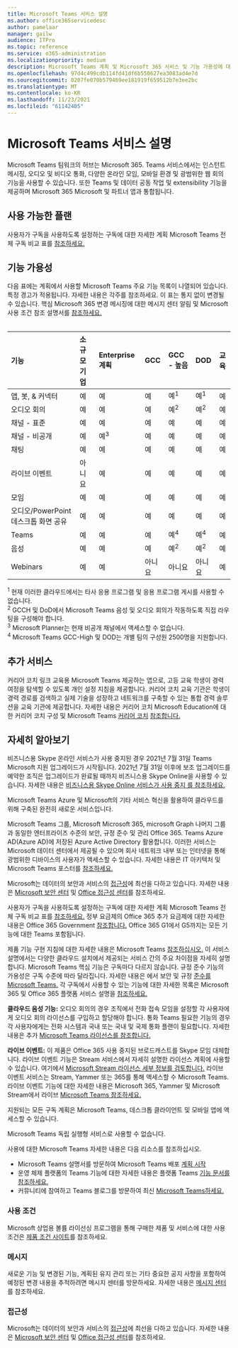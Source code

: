```yaml
---
title: Microsoft Teams 서비스 설명
ms.author: office365servicedesc
author: pamelaar
manager: gailw
audience: ITPro
ms.topic: reference
ms.service: o365-administration
ms.localizationpriority: medium
description: Microsoft Teams 계획 및 Microsoft 365 서비스 및 기능 가용성에 대해 Office 365 대해 자세히 알아보습니다.
ms.openlocfilehash: 97d4c499cdb114fd41df6b550627ea3083ad4e7d
ms.sourcegitcommit: 0207fe070b579469ee181919f659512b7e3ee2bc
ms.translationtype: MT
ms.contentlocale: ko-KR
ms.lasthandoff: 11/23/2021
ms.locfileid: "61142405"
---
```

# <a name="microsoft-teams-service-description"></a>Microsoft Teams 서비스 설명

Microsoft Teams 팀워크의 허브는 Microsoft 365. Teams 서비스에서는 인스턴트 메시징, 오디오 및 비디오 통화, 다양한 온라인 모임, 모바일 환경 및 광범위한 웹 회의 기능을 사용할 수 있습니다. 또한 Teams 및 데이터 공동 작업 및 extensibility 기능을 제공하며 Microsoft 365 Microsoft 및 파트너 앱과 통합됩니다.

## <a name="available-plans"></a>사용 가능한 플랜

사용자가 구독을 사용하도록 설정하는 구독에 대한 자세한 계획 Microsoft Teams 전체 구독 비교 표를 [참조하세요.](https://go.microsoft.com/fwlink/?linkid=2139145)

## <a name="feature-availability"></a>기능 가용성

다음 표에는 계획에서 사용할 Microsoft Teams 주요 기능 목록이 나열되어 있습니다. 특정 경고가 적용됩니다. 자세한 내용은 각주를 참조하세요. 이 표는 통지 없이 변경될 수 있습니다. 핵심 Microsoft 365 변경 메시징에 대한 메시지 센터 알림 및 Microsoft 사용 조건 참조 설명서를 [참조하세요.](https://www.microsoft.com/licensing/product-licensing/products)<br><br>

| 기능 | 소규모 기업 | Enterprise 계획 | GCC | GCC - 높음 | DOD | 교육 |
| :----- | :----- | :----- | :----- | :----- | :----- | :----- |
| 앱, 봇, & 커넥터 | 예 | 예 | 예 | 예<sup>1</sup> | 예<sup>1</sup> | 예 |
| 오디오 회의 | 예 | 예 | 예 | 예<sup>2</sup> | 예<sup>2</sup> | 예 |
| 채널 - 표준 | 예 | 예 | 예 | 예 | 예 | 예 |
| 채널 - 비공개 | 예 | 예<sup>3</sup> | 예 | 예 | 예 | 예 |
| 채팅 | 예 | 예 | 예 | 예 | 예 | 예 |
| 라이브 이벤트 | 아니요 | 예 | 예 | 예 | 예 | 예 |
| 모임 | 예 | 예 | 예 | 예 | 예 | 예 |
| 오디오/PowerPoint 데스크톱 화면 공유 | 예 | 예 | 예 | 예 | 예 | 예 |
| Teams | 예 | 예 | 예 | 예<sup>4</sup> | 예<sup>4</sup> | 예 |
| 음성 | 예 | 예 | 예 | 예<sup>2</sup> | 예<sup>2</sup> | 예 |
| Webinars | 예 | 예 | 아니요 | 아니요 | 아니요 | 예 |

<sup>1</sup> 현재 이러한 클라우드에서는 타사 응용 프로그램 및 응용 프로그램 게시를 사용할 수 없습니다. <br/>
<sup>2</sup> GCCH 및 DoD에서 Microsoft Teams 음성 및 오디오 회의가 작동하도록 직접 라우팅을 구성해야 합니다. <br/>
<sup>3</sup> Microsoft Planner는 현재 비공개 채널에서 액세스할 수 없습니다. <br/>
<sup>4</sup> Microsoft Teams GCC-High 및 DOD는 개별 팀의 구성원 2500명을 지원합니다.

## <a name="additional-services"></a>추가 서비스

커리어 코치 링크 교육용 Microsoft Teams 제공하는 앱으로, 고등 교육 학생이 경력 여정을 탐색할 수 있도록 개인 설정 지침을 제공합니다. 커리어 코치 교육 기관은 학생이 경력 경로를 검색하고 실제 기술을 성장하고 네트워크를 구축할 수 있는 통합 경력 솔루션을 교육 기관에 제공합니다. 자세한 내용은 커리어 코치 Microsoft Education에 대한 커리어 코치 구성 및 Microsoft Teams [커리어 코치](/microsoftteams/career-coach) [참조합니다.](https://www.microsoft.com/education/products/career-coach)

## <a name="learn-more"></a>자세히 알아보기

비즈니스용 Skype 온라인 서비스가 사용 중지된 경우 2021년 7월 31일 Teams Microsoft 지원 업그레이드가 시작됩니다. 2021년 7월 31일 이후에 보조 업그레이드를 예약한 조직은 업그레이드가 완료될 때까지 비즈니스용 Skype Online을 사용할 수 있습니다. 자세한 내용은 [비즈니스용 Skype Online 서비스가 사용 중지 를 참조하세요.](https://techcommunity.microsoft.com/t5/microsoft-teams-blog/the-skype-for-business-online-service-has-retired/ba-p/2596601)

Microsoft Teams Azure 및 Microsoft의 기타 서비스 혁신을 활용하여 클라우드를 위해 구축된 완전히 새로운 서비스입니다.

Microsoft Teams 그룹, Microsoft Microsoft 365, microsoft Graph 나머지 그룹과 동일한 엔터프라이즈 수준의 보안, 규정 준수 및 관리 Office 365. Teams Azure AD(Azure AD)에 저장된 Azure Active Directory 활용합니다. 이러한 서비스는 Microsoft 데이터 센터에서 제공될 수 있으며 회사 네트워크 내부 또는 인터넷을 통해 광범위한 디바이스의 사용자가 액세스할 수 있습니다. 자세한 내용은 IT 아키텍처 및 Microsoft Teams 포스터를 [참조하세요.](/microsoftteams/teams-architecture-solutions-posters)

Microsoft는 데이터의 보안과 서비스의 [접근성](https://www.microsoft.com/trust-center/compliance/accessibility)에 최선을 다하고 있습니다. 자세한 내용은 [Microsoft 보안 센터](https://www.microsoft.com/trust-center) 및 [Office 접근성 센터](https://support.office.com/article/Office-Accessibility-Center-Resources-for-people-with-disabilities-ecab0fcf-d143-4fe8-a2ff-6cd596bddc6d)를 참조하세요.

사용자가 구독을 사용하도록 설정하는 구독에 대한 자세한 계획 Microsoft Teams 전체 구독 비교 표를 [참조하세요.](https://go.microsoft.com/fwlink/?linkid=2139145) 정부 요금제의 Office 365 추가 요금제에 대한 자세한 내용은 Office 365 Government [참조합니다.](https://www.microsoft.com/microsoft-365/government/compare-office-365-government-plans) Office 365 G1에서 G5까지는 모든 기능에 대한 Teams 포함됩니다.

제품 기능 구현 지침에 대한 자세한 내용은 Microsoft Teams [참조하십시오.](/MicrosoftTeams) 이 서비스 설명에서는 다양한 클라우드 설치에서 제공되는 서비스 간의 주요 차이점을 자세히 설명합니다. Microsoft Teams 핵심 기능은 구독마다 다르지 않습니다. 규정 준수 기능의 가용성은 구독 수준에 따라 달라집니다. 자세한 내용은 에서 보안 및 규정 [준수를 Microsoft Teams.](/microsoftteams/security-compliance-overview) 각 구독에서 사용할 수 있는 기능에 대한 자세한 목록은 Microsoft 365 및 Office 365 플랫폼 서비스 설명을 [참조하세요.](/office365/servicedescriptions/office-365-platform-service-description/office-365-platform-service-description)

**클라우드 음성 기능:** 오디오 회의의 경우 조직에서 전화 접속 모임을 설정할 각 사용자에게 오디오 회의 라이선스를 구입하고 할당해야 합니다. 통화 Teams 필요한 기능의 경우 각 사용자에게는 전화 시스템과 국내 또는 국내 및 국제 통화 플랜이 필요합니다. 자세한 내용은 추가 [Microsoft Teams 라이선스를 참조합니다.](/microsoftteams/teams-add-on-licensing/microsoft-teams-add-on-licensing)

**라이브 이벤트:** 이 제품은 Office 365 사용 중지된 브로드캐스트를 Skype 모임 대체합니다. 라이브 이벤트 기능은 Stream 서비스에서 자세히 설명한 라이선스 계획에 사용할 수 있습니다. 여기에서 [Microsoft Stream 라이선스 세부 정보를 검토합니다.](/stream/license-overview) 라이브 이벤트 서비스는 Stream, Yammer 또는 365를 통해 액세스할 수 Microsoft Teams. 라이브 이벤트 기능에 대한 자세한 내용은 Microsoft 365, Yammer 및 Microsoft Stream에서 라이브 [Microsoft Teams 참조하세요.](/stream/live-event-m365)

지원되는 모든 구독 계획은 Microsoft Teams, 데스크톱 클라이언트 및 모바일 앱에 액세스할 수 있습니다.

Microsoft Teams 독립 실행형 서비스로 사용할 수 없습니다.

사용에 대한 Microsoft Teams 자세한 내용은 다음 리소스를 참조하십시오.

- Microsoft Teams 설명서를 방문하여 Microsoft Teams 배포 [계획 시작](https://aka.ms/SuccessWithTeams)
- 운영 체제 플랫폼의 Teams 기능에 대한 자세한 내용은 플랫폼 Teams [기능 문서를 참조하세요.](https://aka.ms/teamsfeaturesbyplatform)
- 커뮤니티에 참여하고 Teams 블로그를 방문하여 최신 [Microsoft Teams하세요.](https://aka.ms/TeamsBlog)

### <a name="licensing-terms"></a>사용 조건

Microsoft 상업용 볼륨 라이선싱 프로그램을 통해 구매한 제품 및 서비스에 대한 사용 조건은 [제품 조건 사이트](https://www.microsoft.com/licensing/terms/)를 참조하세요.

### <a name="messaging"></a>메시지

새로운 기능 및 변경된 기능, 계획된 유지 관리 또는 기타 중요한 공지 사항을 포함하여 예정된 변경 내용을 추적하려면 메시지 센터를 방문하세요. 자세한 내용은 [메시지 센터](/microsoft-365/admin/manage/message-center)를 참조하세요.

### <a name="accessibility"></a>접근성

Microsoft는 데이터의 보안과 서비스의 [접근성](https://www.microsoft.com/trust-center/compliance/accessibility)에 최선을 다하고 있습니다. 자세한 내용은 [Microsoft 보안 센터](https://www.microsoft.com/trust-center) 및 [Office 접근성 센터](https://support.office.com/article/ecab0fcf-d143-4fe8-a2ff-6cd596bddc6d)를 참조하세요.
